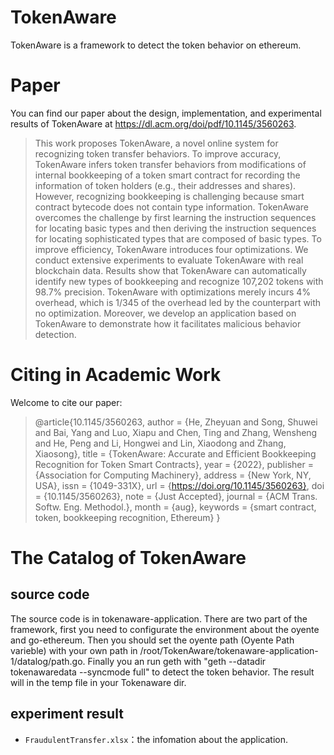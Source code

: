 # TokenAware
TokenAware is a framework to detect the token behavior on ethereum.

# Paper
You can find our paper about the design, implementation, and experimental results of TokenAware at https://dl.acm.org/doi/pdf/10.1145/3560263.

> This work proposes TokenAware, a novel online system for recognizing token transfer behaviors. To improve accuracy, TokenAware infers token transfer behaviors from modifications of internal bookkeeping of a token smart contract for recording the information of token holders (e.g., their addresses and shares). However, recognizing bookkeeping is challenging because smart contract bytecode does not contain type information. TokenAware overcomes the challenge by first learning the instruction sequences for locating basic types and then deriving the instruction sequences for locating sophisticated types that are composed of basic types. To improve efficiency, TokenAware introduces four optimizations. We conduct extensive experiments to evaluate TokenAware with real blockchain data. Results show that TokenAware can automatically identify new types of bookkeeping and recognize 107,202 tokens with 98.7% precision. TokenAware with optimizations merely incurs 4% overhead, which is 1/345 of the overhead led by the counterpart with no optimization. Moreover, we develop an application based on TokenAware to demonstrate how it facilitates malicious behavior detection.

# Citing in Academic Work
Welcome to cite our paper:
> @article{10.1145/3560263,
author = {He, Zheyuan and Song, Shuwei and Bai, Yang and Luo, Xiapu and Chen, Ting and Zhang, Wensheng and He, Peng and Li, Hongwei and Lin, Xiaodong and Zhang, Xiaosong},
title = {TokenAware: Accurate and Efficient Bookkeeping Recognition for Token Smart Contracts},
year = {2022},
publisher = {Association for Computing Machinery},
address = {New York, NY, USA},
issn = {1049-331X},
url = {https://doi.org/10.1145/3560263},
doi = {10.1145/3560263},
note = {Just Accepted},
journal = {ACM Trans. Softw. Eng. Methodol.},
month = {aug},
keywords = {smart contract, token, bookkeeping recognition, Ethereum}
}


# The Catalog of TokenAware

## source code
The source code is in tokenaware-application. 
There are two part of the framework, first you need to configurate the environment about the oyente and go-ethereum.
Then you should set the oyente path (Oyente Path varieble) with your own path in /root/TokenAware/tokenaware-application-1/datalog/path.go.
Finally you an run geth with "geth --datadir tokenawaredata --syncmode full" to detect the token behavior.
The result will in the temp file in your Tokenaware dir.

## experiment result
 * `FraudulentTransfer.xlsx`：the infomation about the application.
